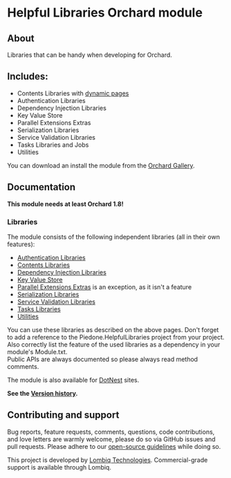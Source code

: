 # Helpful Libraries Orchard module



## About

Libraries that can be handy when developing for Orchard.


## Includes:

- Contents Libraries with [dynamic pages](http://english.orchardproject.hu/blog/the-orchard-dynamic-page-pattern)
- Authentication Libraries
- Dependency Injection Libraries
- Key Value Store
- Parallel Extensions Extras
- Serialization Libraries
- Service Validation Libraries
- Tasks Libraries and Jobs
- Utilities


You can download an install the module from the [Orchard Gallery](https://gallery.orchardproject.net/List/Modules/Orchard.Module.Piedone.HelpfulLibraries).


## Documentation

**This module needs at least Orchard 1.8!**

### Libraries

The module consists of the following independent libraries (all in their own features):

- [Authentication Libraries](Docs/AuthenticationLibraries.md)
- [Contents Libraries](Docs/ContentsLibraries.md)
- [Dependency Injection Libraries](Docs/DependencyInjectionLibraries.md)
- [Key Value Store](Docs/KeyValueStore.md)
- [Parallel Extensions Extras](Docs/ParallelExtensionsExtras.md) is an exception, as it isn't a feature
- [Serialization Libraries](Docs/SerializationLibraries.md)
- [Service Validation Libraries](Docs/ServiceValidationLibraries.md)
- [Tasks Libraries](Docs/TasksLibraries.md)
- [Utilities](Docs/Utilities.md)

You can use these libraries as described on the above pages. Don't forget to add a reference to the Piedone.HelpfulLibraries project from your project. Also correctly list the feature of the used libraries as a dependency in your module's Module.txt.  
Public APIs are always documented so please always read method comments.

The module is also available for [DotNest](http://dotnest.com/) sites.

**See the [Version history](Docs/VersionHistory.md).**


## Contributing and support

Bug reports, feature requests, comments, questions, code contributions, and love letters are warmly welcome, please do so via GitHub issues and pull requests. Please adhere to our [open-source guidelines](https://lombiq.com/open-source-guidelines) while doing so.

This project is developed by [Lombiq Technologies](https://lombiq.com/). Commercial-grade support is available through Lombiq.